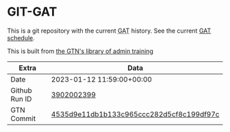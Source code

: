 # GIT-GAT

This is a git repository with the current <abbr title="Galaxy Admin Training">GAT</abbr> history. See the current [GAT schedule](https://gxy.io/gat).

This is built from [the GTN's library of admin training](https://training.galaxyproject.org/training-material/topics/admin/)

Extra | Data
--- | ---
Date | 2023-01-12 11:59:00+00:00
Github Run ID | [3902002399](https://github.com/galaxyproject/training-material/actions/runs/3902002399)
GTN Commit | [4535d9e11db1b133c965ccc282d5cf8c199df97c](https://github.com/galaxyproject/training-material/tree/4535d9e11db1b133c965ccc282d5cf8c199df97c)
